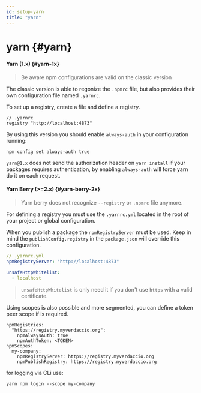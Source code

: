 ```yaml
---
id: setup-yarn
title: "yarn"
---
```


# yarn {#yarn}

#### Yarn (1.x) {#yarn-1x}

> Be aware npm configurations are valid on the classic version

The classic version is able to regonize the `.npmrc` file, but also provides their own configuration file named `.yarnrc`.

To set up a registry, create a file and define a registry.

```
// .yarnrc
registry "http://localhost:4873"
```

By using this version you should enable `always-auth` in your configuration running:

```
npm config set always-auth true
```

`yarn@1.x` does not send the authorization header on `yarn install` if your packages requires authentication, by enabling `always-auth` will force yarn do it on each request.

#### Yarn Berry (>=2.x) {#yarn-berry-2x}

> Yarn berry does not recognize `--registry` or `.npmrc` file anymore.

For defining a registry you must use the `.yarnrc.yml` located in the root of your project or global configuration.

When you publish a package the `npmRegistryServer` must be used. Keep in mind the `publishConfig.registry` in the `package.json` will override this configuration.

```yaml
// .yarnrc.yml
npmRegistryServer: "http://localhost:4873"

unsafeHttpWhitelist:
  - localhost
```

> `unsafeHttpWhitelist` is only need it if you don't use `https` with a valid certificate.

Using scopes is also possible and more segmented, you can define a token peer scope if is required.

```
npmRegistries:
  "https://registry.myverdaccio.org":
    npmAlwaysAuth: true
    npmAuthToken: <TOKEN>
npmScopes:
  my-company:
    npmRegistryServer: https://registry.myverdaccio.org
    npmPublishRegistry: https://registry.myverdaccio.org
```

for logging via CLi use:

```
yarn npm login --scope my-company
```
